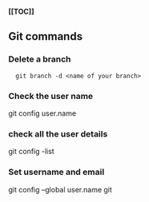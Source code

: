 **[[TOC]]**
## Git commands
### Delete a branch
```
  git branch -d <name of your branch>
```  
### Check the user name

  git config user.name
  
### check all the user details

  git config -list
  
### Set username and email 

  git config –global user.name <your username>
  git <your email>

